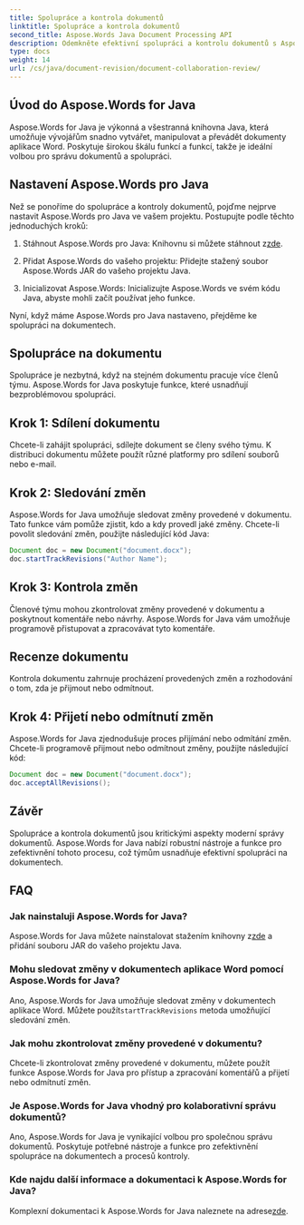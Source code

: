 ```yaml
---
title: Spolupráce a kontrola dokumentů
linktitle: Spolupráce a kontrola dokumentů
second_title: Aspose.Words Java Document Processing API
description: Odemkněte efektivní spolupráci a kontrolu dokumentů s Aspose.Words pro Java. Přečtěte si, jak sledovat změny, sdílet dokumenty a zjednodušit pracovní postupy.
type: docs
weight: 14
url: /cs/java/document-revision/document-collaboration-review/
---
```


## Úvod do Aspose.Words for Java

Aspose.Words for Java je výkonná a všestranná knihovna Java, která umožňuje vývojářům snadno vytvářet, manipulovat a převádět dokumenty aplikace Word. Poskytuje širokou škálu funkcí a funkcí, takže je ideální volbou pro správu dokumentů a spolupráci.

## Nastavení Aspose.Words pro Java

Než se ponoříme do spolupráce a kontroly dokumentů, pojďme nejprve nastavit Aspose.Words pro Java ve vašem projektu. Postupujte podle těchto jednoduchých kroků:

1.  Stáhnout Aspose.Words pro Java: Knihovnu si můžete stáhnout z[zde](https://releases.aspose.com/words/java/).

2. Přidat Aspose.Words do vašeho projektu: Přidejte stažený soubor Aspose.Words JAR do vašeho projektu Java.

3. Inicializovat Aspose.Words: Inicializujte Aspose.Words ve svém kódu Java, abyste mohli začít používat jeho funkce.

Nyní, když máme Aspose.Words pro Java nastaveno, přejděme ke spolupráci na dokumentech.

## Spolupráce na dokumentu

Spolupráce je nezbytná, když na stejném dokumentu pracuje více členů týmu. Aspose.Words for Java poskytuje funkce, které usnadňují bezproblémovou spolupráci.

## Krok 1: Sdílení dokumentu

Chcete-li zahájit spolupráci, sdílejte dokument se členy svého týmu. K distribuci dokumentu můžete použít různé platformy pro sdílení souborů nebo e-mail.

## Krok 2: Sledování změn

Aspose.Words for Java umožňuje sledovat změny provedené v dokumentu. Tato funkce vám pomůže zjistit, kdo a kdy provedl jaké změny. Chcete-li povolit sledování změn, použijte následující kód Java:

```java
Document doc = new Document("document.docx");
doc.startTrackRevisions("Author Name");
```

## Krok 3: Kontrola změn

Členové týmu mohou zkontrolovat změny provedené v dokumentu a poskytnout komentáře nebo návrhy. Aspose.Words for Java vám umožňuje programově přistupovat a zpracovávat tyto komentáře.

## Recenze dokumentu

Kontrola dokumentu zahrnuje procházení provedených změn a rozhodování o tom, zda je přijmout nebo odmítnout.

## Krok 4: Přijetí nebo odmítnutí změn

Aspose.Words for Java zjednodušuje proces přijímání nebo odmítání změn. Chcete-li programově přijmout nebo odmítnout změny, použijte následující kód:

```java
Document doc = new Document("document.docx");
doc.acceptAllRevisions();
```

## Závěr

Spolupráce a kontrola dokumentů jsou kritickými aspekty moderní správy dokumentů. Aspose.Words for Java nabízí robustní nástroje a funkce pro zefektivnění tohoto procesu, což týmům usnadňuje efektivní spolupráci na dokumentech.

## FAQ

### Jak nainstaluji Aspose.Words for Java?

 Aspose.Words for Java můžete nainstalovat stažením knihovny z[zde](https://releases.aspose.com/words/java/) a přidání souboru JAR do vašeho projektu Java.

### Mohu sledovat změny v dokumentech aplikace Word pomocí Aspose.Words for Java?

 Ano, Aspose.Words for Java umožňuje sledovat změny v dokumentech aplikace Word. Můžete použít`startTrackRevisions` metoda umožňující sledování změn.

### Jak mohu zkontrolovat změny provedené v dokumentu?

Chcete-li zkontrolovat změny provedené v dokumentu, můžete použít funkce Aspose.Words for Java pro přístup a zpracování komentářů a přijetí nebo odmítnutí změn.

### Je Aspose.Words for Java vhodný pro kolaborativní správu dokumentů?

Ano, Aspose.Words for Java je vynikající volbou pro společnou správu dokumentů. Poskytuje potřebné nástroje a funkce pro zefektivnění spolupráce na dokumentech a procesů kontroly.

### Kde najdu další informace a dokumentaci k Aspose.Words for Java?

 Komplexní dokumentaci k Aspose.Words for Java naleznete na adrese[zde](https://reference.aspose.com/words/java/).